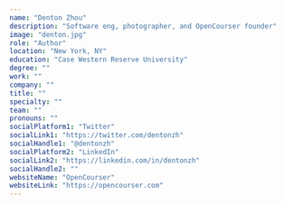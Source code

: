 ```yaml
---
name: "Denton Zhou"
description: "Software eng, photographer, and OpenCourser founder"
image: "denton.jpg"
role: "Author"
location: "New York, NY"
education: "Case Western Reserve University"
degree: ""
work: ""
company: ""
title: ""
specialty: ""
team: ""
pronouns: ""
socialPlatform1: "Twitter"
socialLink1: "https://twitter.com/dentonzh"
socialHandle1: "@dentonzh"
socialPlatform2: "LinkedIn"
socialLink2: "https://linkedin.com/in/dentonzh"
socialHandle2: ""
websiteName: "OpenCourser"
websiteLink: "https://opencourser.com"
---
```


